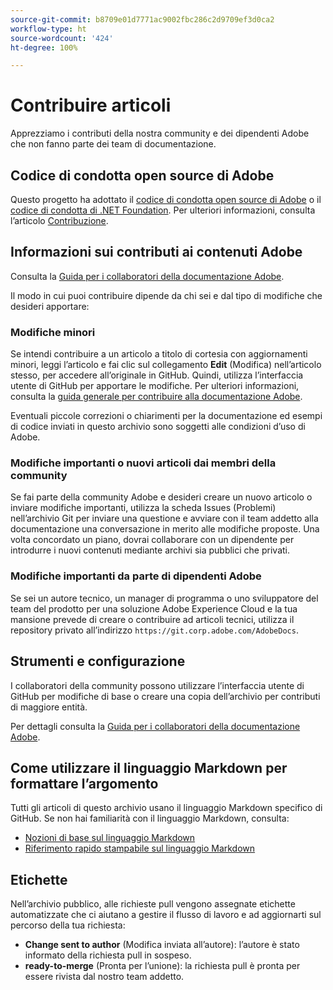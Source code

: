 ```yaml
---
source-git-commit: b8709e01d7771ac9002fbc286c2d9709ef3d0ca2
workflow-type: ht
source-wordcount: '424'
ht-degree: 100%

---
```

# Contribuire articoli

Apprezziamo i contributi della nostra community e dei dipendenti Adobe che non fanno parte dei team di documentazione.

## Codice di condotta open source di Adobe

Questo progetto ha adottato il [codice di condotta open source di Adobe](code-of-conduct.md) o il [codice di condotta di .NET Foundation](https://dotnetfoundation.org/code-of-conduct). Per ulteriori informazioni, consulta l’articolo [Contribuzione](contributing.md).

## Informazioni sui contributi ai contenuti Adobe

Consulta la [Guida per i collaboratori della documentazione Adobe](https://experienceleague.adobe.com/docs/contributor/contributor-guide/introduction.html?lang=it).

Il modo in cui puoi contribuire dipende da chi sei e dal tipo di modifiche che desideri apportare:

### Modifiche minori

Se intendi contribuire a un articolo a titolo di cortesia con aggiornamenti minori, leggi l’articolo e fai clic sul collegamento **Edit** (Modifica) nell’articolo stesso, per accedere all’originale in GitHub. Quindi, utilizza l’interfaccia utente di GitHub per apportare le modifiche. Per ulteriori informazioni, consulta la [guida generale per contribuire alla documentazione Adobe](https://experienceleague.adobe.com/docs/contributor/contributor-guide/introduction.html?lang=it).

Eventuali piccole correzioni o chiarimenti per la documentazione ed esempi di codice inviati in questo archivio sono soggetti alle condizioni d’uso di Adobe.

### Modifiche importanti o nuovi articoli dai membri della community

Se fai parte della community Adobe e desideri creare un nuovo articolo o inviare modifiche importanti, utilizza la scheda Issues (Problemi) nell’archivio Git per inviare una questione e avviare con il team addetto alla documentazione una conversazione in merito alle modifiche proposte. Una volta concordato un piano, dovrai collaborare con un dipendente per introdurre i nuovi contenuti mediante archivi sia pubblici che privati.

<!--
If you submit a pull request with significant changes to documentation and code examples, you'll see a message in the pull request asking you to submit an online contribution license agreement (CLA). We need you to complete the online form before we can review your pull request.
-->

### Modifiche importanti da parte di dipendenti Adobe

Se sei un autore tecnico, un manager di programma o uno sviluppatore del team del prodotto per una soluzione Adobe Experience Cloud e la tua mansione prevede di creare o contribuire ad articoli tecnici, utilizza il repository privato all’indirizzo `https://git.corp.adobe.com/AdobeDocs`.

<!--Employees from other parts of the Adobe world should use the public repo for minor updates.-->

## Strumenti e configurazione

I collaboratori della community possono utilizzare l’interfaccia utente di GitHub per modifiche di base o creare una copia dell’archivio per contributi di maggiore entità.

Per dettagli consulta la [Guida per i collaboratori della documentazione Adobe](https://experienceleague.adobe.com/docs/contributor/contributor-guide/introduction.html?lang=it).

## Come utilizzare il linguaggio Markdown per formattare l’argomento

Tutti gli articoli di questo archivio usano il linguaggio Markdown specifico di GitHub. Se non hai familiarità con il linguaggio Markdown, consulta:

* [Nozioni di base sul linguaggio Markdown](https://help.github.com/articles/getting-started-with-writing-and-formatting-on-github/)
* [Riferimento rapido stampabile sul linguaggio Markdown](https://guides.github.com/pdfs/markdown-cheatsheet-online.pdf)

## Etichette

Nell’archivio pubblico, alle richieste pull vengono assegnate etichette automatizzate che ci aiutano a gestire il flusso di lavoro e ad aggiornarti sul percorso della tua richiesta:

* **Change sent to author** (Modifica inviata all’autore): l’autore è stato informato della richiesta pull in sospeso.
* **ready-to-merge** (Pronta per l’unione): la richiesta pull è pronta per essere rivista dal nostro team addetto.
